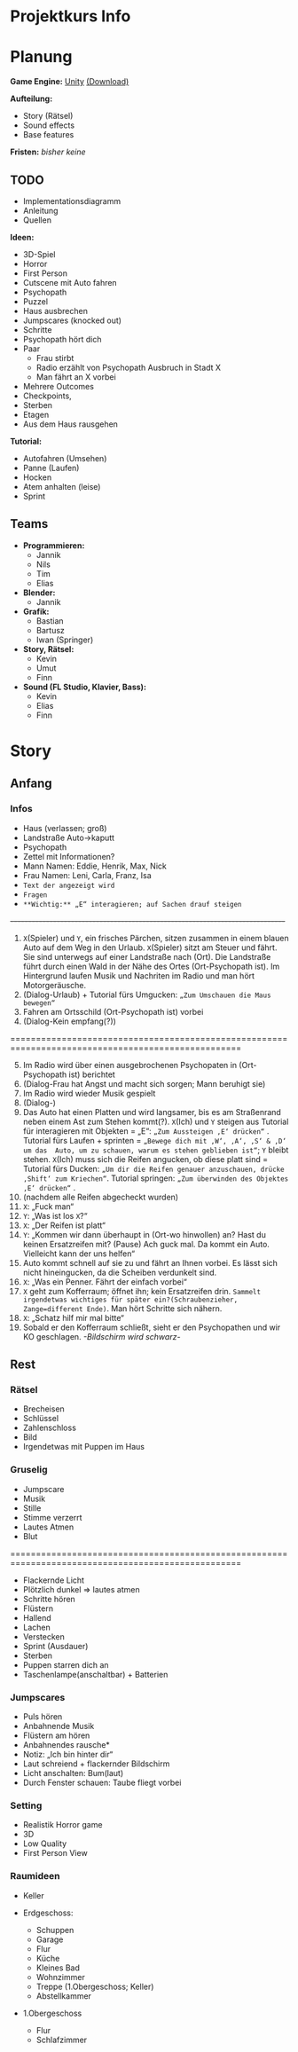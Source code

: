 # Projektkurs Info

# Planung

**Game Engine:** [Unity](https://unity.com/de) [(Download)](https://unity.com/de/download)

**Aufteilung:** 
* Story (Rätsel)
* Sound effects
* Base features

**Fristen:** *bisher keine*

## TODO
* Implementationsdiagramm
* Anleitung
* Quellen

**Ideen:**
* 3D-Spiel
* Horror
* First Person
* Cutscene mit Auto fahren
* Psychopath
* Puzzel
* Haus ausbrechen
* Jumpscares (knocked out)
* Schritte
* Psychopath hört dich
* Paar
  * Frau stirbt
  * Radio erzählt von Psychopath Ausbruch in Stadt X
  * Man fährt an X vorbei
* Mehrere Outcomes
* Checkpoints,
* Sterben
* Etagen
* Aus dem Haus rausgehen

**Tutorial:** 
* Autofahren (Umsehen)
* Panne (Laufen)
* Hocken
* Atem anhalten (leise)
* Sprint

## Teams
* **Programmieren:** 
  * Jannik
  * Nils
  * Tim
  * Elias
* **Blender:** 
  * Jannik
* **Grafik:** 
  * Bastian
  * Bartusz
  * Iwan (Springer)
* **Story, Rätsel:** 
  * Kevin
  * Umut
  * Finn
* **Sound (FL Studio, Klavier, Bass):** 
  * Kevin
  * Elias
  * Finn

# Story

## Anfang
### Infos
* Haus (verlassen; groß)
* Landstraße Auto->kaputt
* Psychopath
* Zettel mit Informationen?
* Mann Namen: Eddie, Henrik, Max, Nick
* Frau Namen: Leni, Carla, Franz, Isa
* `Text der angezeigt wird`
* `Fragen`
* `**Wichtig:** „E“ interagieren; auf Sachen drauf steigen`

~~-----------------------------------------------------------------------------~~
1. `X`(Spieler) und `Y`, ein frisches Pärchen, sitzen zusammen in einem blauen Auto auf dem Weg in den Urlaub. `X`(Spieler) sitzt am Steuer und fährt.  Sie sind unterwegs auf einer Landstraße nach (Ort). Die Landstraße führt durch einen Wald in der Nähe des Ortes (Ort-Psychopath ist). Im Hintergrund laufen Musik und Nachriten im Radio und man hört Motorgeräusche. 
2. (Dialog-Urlaub) + Tutorial fürs Umgucken: `„Zum Umschauen die Maus bewegen“`
3. Fahren am Ortsschild (Ort-Psychopath ist) vorbei
4. (Dialog-Kein empfang(?))

===================================================================================================

5. Im Radio wird über einen ausgebrochenen Psychopaten in (Ort-Psychopath ist) berichtet
6. (Dialog-Frau hat Angst und macht sich sorgen; Mann beruhigt sie)
7. Im Radio wird wieder Musik gespielt
8. (Dialog-)
9. Das Auto hat einen Platten und wird langsamer, bis es am Straßenrand neben einem Ast  zum Stehen kommt(?). `X`(Ich) und `Y` steigen aus Tutorial für interagieren mit Objekten = „E“: `„Zum Aussteigen ‚E‘ drücken“` . Tutorial fürs Laufen + sprinten = `„Bewege dich mit ‚W‘, ‚A‘, ‚S‘ & ‚D‘ um das  Auto, um zu schauen, warum es stehen geblieben ist“`; `Y` bleibt stehen. `X`(Ich) muss sich die Reifen angucken, ob diese platt sind = Tutorial fürs Ducken: `„Um dir die Reifen genauer anzuschauen, drücke ‚Shift‘ zum Kriechen“`. Tutorial springen: `„Zum überwinden des Objektes ‚E‘ drücken“` .
10. (nachdem alle Reifen abgecheckt wurden)
11. `X`: „Fuck man“
12. `Y`: „Was ist los `X`?“ 
13. `X`: „Der Reifen ist platt“
14. `Y`: „Kommen wir dann überhaupt in (Ort-wo hinwollen) an? Hast du keinen Ersatzreifen mit? (Pause) Ach guck mal. Da kommt ein Auto. Vielleicht kann der uns helfen“ 
15. Auto kommt schnell auf sie zu und fährt an Ihnen vorbei. Es lässt sich nicht hineingucken, da die Scheiben verdunkelt sind.
16. `X`: „Was ein Penner. Fährt der einfach vorbei“
17. `X` geht zum Kofferraum; öffnet ihn; kein Ersatzreifen drin. `Sammelt irgendetwas wichtiges für später ein?(Schraubenzieher, Zange=different Ende)`. Man hört Schritte sich nähern.
18. `X`: „Schatz hilf mir mal bitte“
19. Sobald er den Kofferraum schließt, sieht er den Psychopathen und wir KO geschlagen. *-Bildschirm wird schwarz-*

## Rest
### Rätsel
* Brecheisen
* Schlüssel
* Zahlenschloss
* Bild
* Irgendetwas mit Puppen im Haus

### Gruselig
* Jumpscare
* Musik
* Stille
* Stimme verzerrt
* Lautes Atmen
* Blut

===================================================================================================

* Flackernde Licht
* Plötzlich dunkel => lautes atmen
* Schritte hören
* Flüstern
* Hallend
* Lachen
* Verstecken 
* Sprint (Ausdauer)
* Sterben
* Puppen starren dich an 
* Taschenlampe(anschaltbar) + Batterien 

### Jumpscares
* Puls hören
* Anbahnende Musik
* Flüstern am hören
* Anbahnendes rausche* 
* Notiz: „Ich bin hinter dir“
* Laut schreiend + flackernder Bildschirm
* Licht anschalten: Bum(laut)
* Durch Fenster schauen: Taube fliegt vorbei

### Setting
* Realistik Horror game 
* 3D 
* Low Quality 
* First Person View

### Raumideen
  * Keller

* Erdgeschoss:
  * Schuppen
  * Garage 
  * Flur
  * Küche
  * Kleines Bad
  * Wohnzimmer
  * Treppe (1.Obergeschoss; Keller)
  * Abstellkammer

* 1.Obergeschoss
  * Flur
  * Schlafzimmer